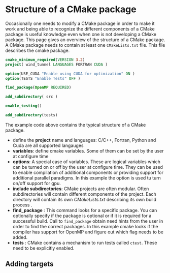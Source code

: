 # Structure of a CMake package

Occasionally one needs to modify a CMake package in order to make it work and being able to recognize the different components of a CMake package is useful knowledge even when one is not developing a CMake package. This page gives an overview of the structure of a CMake package.
A CMake package needs to contain at least one `CMakeLists.txt` file.
This file describes the cmake package.

```cmake
cmake_minimum_required(VERSION 3.2)
project( wind_tunnel LANGUAGES FORTRAN CUDA )

option(USE_CUDA "Enable using CUDA for optimization" ON )
option(TESTS "Enable Tests" OFF )

find_package(OpenMP REQUIRED)

add_subdirectory( src )

enable_testing()

add_subdirectory(tests)
```

The example code above contains the typical structure of a CMake package.

- define the **project** name and languages: C/C++, Fortran, Python and Cuda are all supported langauges
- **variables**: define cmake variables. Some of them can be set by the user at configure time
- **options**: A special case of variables. These are logical variables which can be turned on or off by the user at configure time. They can be used to enable compilation of additional components or providing support for additional parallel paradigms. In this example the option is used tu turn on/off support for gpu.
- **include subdirectories**: CMake projects are often modular. Often subdirectories will contain different components of the project. Each directory will contain its own *CMakeLists.txt* describing its own build process . 
- **find_package** : This command looks for a specific package. You can optionally specify if the package is optional or if it is required for a successful build. Call to `find_package` obtain need hints from  the user in order to find the correct packages. In this example cmake looks if the compiler has support for OpenMP and figure out which flag needs to be added.
- **tests** : CMake contains a mechanism to run tests called `ctest`. These need to be explicitly enabled.

## Adding targets